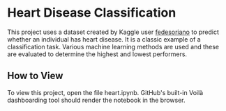 
# Heart Disease Classification

This project uses a dataset created by Kaggle user [fedesoriano](https://www.kaggle.com/datasets/fedesoriano/heart-failure-prediction) to predict whether an individual has heart disease. It is a classic example of a classification task. Various machine learning methods are used and these are evaluated to determine the highest and lowest performers.  


## How to View

To view this project, open the file heart.ipynb. GitHub's built-in Voilà dashboarding tool should render the notebook in the browser.

